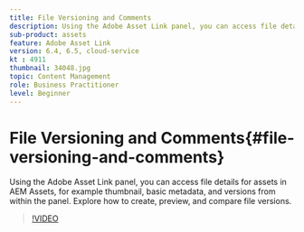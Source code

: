 ```yaml
---
title: File Versioning and Comments
description: Using the Adobe Asset Link panel, you can access file details for assets in AEM Assets, for example thumbnail, basic metadata, and versions from within the panel. Explore how to create, preview, and compare file versions.  
sub-product: assets
feature: Adobe Asset Link
version: 6.4, 6.5, cloud-service
kt : 4911
thumbnail: 34048.jpg
topic: Content Management
role: Business Practitioner
level: Beginner
---
```


# File Versioning and Comments{#file-versioning-and-comments}

Using the Adobe Asset Link panel, you can access file details for assets in AEM Assets, for example thumbnail, basic metadata, and versions from within the panel. Explore how to create, preview, and compare file versions.

>[!VIDEO](https://video.tv.adobe.com/v/34048/?quality=12)

